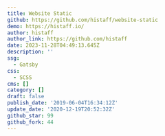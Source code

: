 ```yaml
---
title: Website Static
github: https://github.com/histaff/website-static
demo: https://histaff.io/
author: histaff
author_link: https://github.com/histaff
date: 2023-11-28T04:49:13.645Z
description: ''
ssg:
  - Gatsby
css:
  - SCSS
cms: []
category: []
draft: false
publish_date: '2019-06-04T16:34:12Z'
update_date: '2020-12-19T20:52:32Z'
github_star: 99
github_fork: 44
---
```

